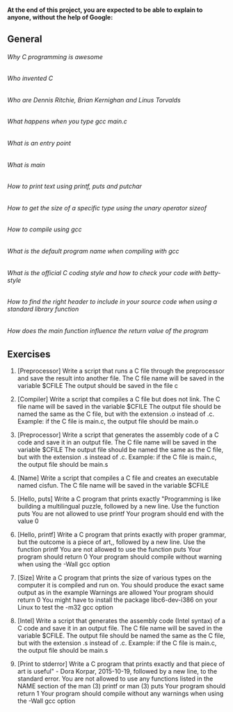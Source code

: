 #### At the end of this project, you are expected to be able to explain to anyone, without the help of Google:
## General
###### Why C programming is awesome
###### Who invented C
###### Who are Dennis Ritchie, Brian Kernighan and Linus Torvalds
###### What happens when you type gcc main.c
###### What is an entry point
###### What is main
###### How to print text using printf, puts and putchar
###### How to get the size of a specific type using the unary operator sizeof
###### How to compile using gcc
###### What is the default program name when compiling with gcc
###### What is the official C coding style and how to check your code with betty-style
###### How to find the right header to include in your source code when using a standard library function
###### How does the main function influence the return value of the program

## Exercises
1) [Preprocessor] Write a script that runs a C file through the preprocessor and save the result into another file. 
                  The C file name will be saved in the variable $CFILE
                  The output should be saved in the file c

2) [Compiler] Write a script that compiles a C file but does not link.
              The C file name will be saved in the variable $CFILE
              The output file should be named the same as the C file, but with the extension .o instead of .c.
                  Example: if the C file is main.c, the output file should be main.o
                       
3) [Preprocessor] Write a script that generates the assembly code of a C code and save it in an output file.
                  The C file name will be saved in the variable $CFILE
                  The output file should be named the same as the C file, but with the extension .s instead of .c.
                        Example: if the C file is main.c, the output file should be main.s
                        
4) [Name] Write a script that compiles a C file and creates an executable named cisfun.
             The C file name will be saved in the variable $CFILE
      
5) [Hello, puts] Write a C program that prints exactly "Programming is like building a multilingual puzzle, followed by a new line.
        Use the function puts
        You are not allowed to use printf
        Your program should end with the value 0
        
6) [Hello, printf] Write a C program that prints exactly with proper grammar, but the outcome is a piece of art,, followed by a new line.
        Use the function printf
        You are not allowed to use the function puts
        Your program should return 0
        Your program should compile without warning when using the -Wall gcc option
        
7) [Size] Write a C program that prints the size of various types on the computer it is compiled and run on.
          You should produce the exact same output as in the example
          Warnings are allowed
          Your program should return 0
          You might have to install the package libc6-dev-i386 on your Linux to test the -m32 gcc option
 
 8) [Intel] Write a script that generates the assembly code (Intel syntax) of a C code and save it in an output file.
            The C file name will be saved in the variable $CFILE.
            The output file should be named the same as the C file, but with the extension .s instead of .c.
            Example: if the C file is main.c, the output file should be main.s

9) [Print to stderror] Write a C program that prints exactly and that piece of art is useful" - Dora Korpar, 2015-10-19, followed by a new line, to the standard error.
          You are not allowed to use any functions listed in the NAME section of the man (3) printf or man (3) puts
          Your program should return 1
          Your program should compile without any warnings when using the -Wall gcc option
